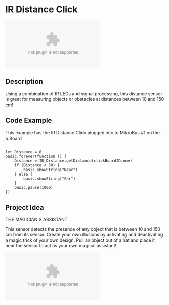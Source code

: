 # IR Distance Click

![Magic](www.something.com "A magician's assistant")

## Description

Using a combination of IR LEDs
and signal processing, this
distance sensor is great for
measuring objects or obstacles at 
distances between 10 and 150 cm!

## Code Example

This example has the IR Distance Click plugged into to MikroBus #1 on the b.Board

```blocks

let Distance = 0
basic.forever(function () {
    Distance = IR_Distance.getDistance(clickBoardID.one)
    if (Distance < 30) {
        basic.showString("Near")
    } else {
        basic.showString("Far")
    }
    basic.pause(1000)
})
```

## Project Idea

THE MAGICIAN'S ASSISTANT

This sensor detects the presence of any object that is between 10 and 150 cm from its sensor. Create your own illusions by activating and deactivating a magic trick of your own design. Pull an object out of a hat and place it near the sensor to act as your own magical assistant! 

![Magic](www.something.com "A magician's assistant")

